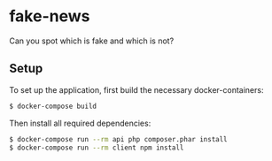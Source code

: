 # fake-news

Can you spot which is fake and which is not?

## Setup

To set up the application, first build the necessary docker-containers:

```sh
$ docker-compose build
```

Then install all required dependencies:

```sh
$ docker-compose run --rm api php composer.phar install
$ docker-compose run --rm client npm install
```
